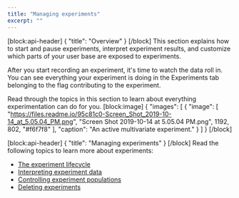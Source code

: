 ```yaml
---
title: "Managing experiments"
excerpt: ""
---
```

[block:api-header]
{
  "title": "Overview"
}
[/block]
This section explains how to start and pause experiments, interpret experiment results, and customize which parts of your user base are exposed to experiments.

After you start recording an experiment, it's time to watch the data roll in. You can see everything your experiment is doing in the Experiments tab belonging to the flag contributing to the experiment.

Read through the topics in this section to learn about everything experimentation can do for you.
[block:image]
{
  "images": [
    {
      "image": [
        "https://files.readme.io/95c81c0-Screen_Shot_2019-10-14_at_5.05.04_PM.png",
        "Screen Shot 2019-10-14 at 5.05.04 PM.png",
        1192,
        802,
        "#f6f7f8"
      ],
      "caption": "An active multivariate experiment."
    }
  ]
}
[/block]

[block:api-header]
{
  "title": "Managing experiments"
}
[/block]
Read the following topics to learn more about experiments:
* [The experiment lifecycle](doc:experimentation-lifecycle)
* [Interpreting experiment data](doc:experimentation-interpret) 
* [Controlling experiment populations](doc:experimentation-targeting) 
* [Deleting experiments](doc:experimentation-delete)